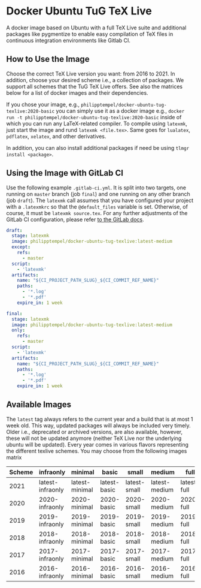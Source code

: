 # Docker Ubuntu TuG TeX Live

A docker image based on Ubuntu with a full TeX Live suite and additional packages like pygmentize to enable easy compilation of TeX files in continuous integration environments like Gitlab CI.

## How to Use the Image

Choose the correct TeX Live version you want: from 2016 to 2021.
In addition, choose your desired scheme i.e., a collection of packages.
We support all schemes that the TuG TeX Live offers.
See also the matrices below for a list of docker images and their dependencies.

If you chose your image, e.g., `philipptempel/docker-ubuntu-tug-texlive:2020-basic` you can simply use it as a docker image e.g., `docker run -t philipptempel/docker-ubuntu-tug-texlive:2020-basic` inside of which you can run any LaTeX-related compiler.
To compile using `latexmk`, just start the image and rund `latexmk <file.tex>`.
Same goes for `lualatex`, `pdflatex`, `xelatex`, and other derivatives.

In addition, you can also install additional packages if need be using `tlmgr install <package>`.



## Using the Image with GitLab CI

Use the following example `.gitlab-ci.yml`.
It is split into two targets, one running on `master` branch (job `final`) and one running on any other branch (job `draft`).
The `latexmk` call assumes that you have configured your project with a `.latexmkrc` so that the `@default_files` variable is set.
Otherwise, of course, it must be `latexmk source.tex`.
For any further adjustments of the GitLab CI configuration, please refer [to the GitLab docs](https://docs.gitlab.com/ee/ci/yaml/).

```yaml
draft:
  stage: latexmk
  image: philipptempel/docker-ubuntu-tug-texlive:latest-medium
  except:
    refs:
      - master
  script:
    - 'latexmk'
  artifacts:
    name: "${CI_PROJECT_PATH_SLUG}_${CI_COMMIT_REF_NAME}"
    paths:
      - '*.log'
      - '*.pdf'
    expire_in: 1 week

final:
  stage: latexmk
  image: philipptempel/docker-ubuntu-tug-texlive:latest-medium
  only:
    refs:
      - master
  script:
    - 'latexmk'
  artifacts:
    name: "${CI_PROJECT_PATH_SLUG}_${CI_COMMIT_REF_NAME}"
    paths:
      - '*.log'
      - '*.pdf'
    expire_in: 1 week
```


## Available Images

The `latest` tag always refers to the current year and a build that is at most 1 week old.
This way, updated packages will always be included very timely.
Older i.e., deprecated or archived versions, are also available, however, these will not be updated anymore (neither TeX Live nor the underlying ubuntu will be updated).
Every year comes in various flavors representing the different texlive schemes.
You may choose from the following images matrix

| Scheme | infraonly        | minimal        | basic        | small        | medium        | full        |
| ------ | ---------------- | -------------- | ------------ | ------------ | ------------- | ----------- |
| 2021   | latest-infraonly | latest-minimal | latest-basic | latest-small | latest-medium | latest-full |
| 2020   | 2020-infraonly   | 2020-minimal   | 2020-basic   | 2020-small   | 2020-medium   | 2020-full   |
| 2019   | 2019-infraonly   | 2019-minimal   | 2019-basic   | 2019-small   | 2019-medium   | 2019-full   |
| 2018   | 2018-infraonly   | 2018-minimal   | 2018-basic   | 2018-small   | 2018-medium   | 2018-full   |
| 2017   | 2017-infraonly   | 2017-minimal   | 2017-basic   | 2017-small   | 2017-medium   | 2017-full   |
| 2016   | 2016-infraonly   | 2016-minimal   | 2016-basic   | 2016-small   | 2016-medium   | 2016-full   |

